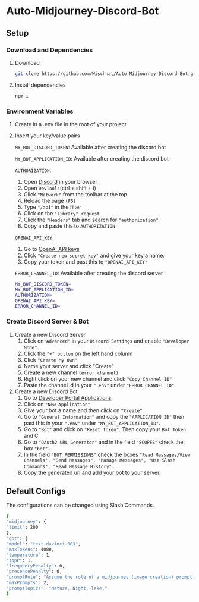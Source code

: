 # Auto-Midjourney-Discord-Bot

## Setup

### Download and Dependencies

1. Download

   ```sh
   git clone https://github.com/Wischnat/Auto-Midjourney-Discord-Bot.git
   ```

2. Install dependencies
   ```sh
   npm i
   ```

### Environment Variables

1. Create in a .env file in the root of your project
2. Insert your key/value pairs

   `MY_BOT_DISCORD_TOKEN`: Available after creating the discord bot

   `MY_BOT_APPLICATION_ID`: Available after creating the discord bot

   `AUTHORIZATION`:

   1. Open [Discord](https://discord.com/channels/@me) in your browser  
   2. Open `DevTools`(ctrl + shift + i)
   3. Click `"Network"` from the toolbar at the top
   4. Reload the page `(F5)`
   5. Type `"/api"` in the filter
   6. Click on the `"library" request`
   7. Click the `"Headers"` tab and search for `"authorization"`
   8. Copy and paste this to `AUTHORIZATION`
   
   `OPENAI_API_KEY`:

   1. Go to [OpenAI API keys](https://platform.openai.com/account/api-keys)
   2. Click `"Create new secret key"` and give your key a name.
   3. Copy your token and past this to `"OPENAI_API_KEY"`

   `ERROR_CHANNEL_ID`:
   Available after creating the discord server

   ```sh
   MY_BOT_DISCORD_TOKEN=
   MY_BOT_APPLICATION_ID=
   AUTHORIZATION=
   OPENAI_API_KEY=
   ERROR_CHANNEL_ID=
   ```

### Create Discord Server & Bot

1. Create a new Discord Server
   1. Click on`"Advanced"` in your `Discord Settings` and enable `"Developer Mode"`.
   2. Click the `"+" button` on the left hand column
   3. Click `"Create My Own"`
   4. Name your server and click "Create"
   5. Create a new channel `(error channel)`
   6. Right click on your new channel and click `"Copy Channel ID"`
   7. Paste the channel id in your `".env"` under `"ERROR_CHANNEL_ID"`.
2. Create a new Discord Bot
   1. Go to [Developer Portal Applications](https://discord.com/developers/applications)
   2. Click on `"New Application"`
   3. Give your bot a name and then click on `“Create”`.
   4. Go to `"General Information"` and copy the `"APPLICATION ID"` then past this in your `".env"` under `"MY_BOT_APPLICATION_ID"`.
   5. Go to `"Bot"` and click on `"Reset Token"`. Then
      copy your `Bot Token` and C
   6. Go to `"OAuth2 URL Generator"` and in the field `"SCOPES"` check the box `"bot"`.
   7. In the field `"BOT PERMISSIONS"` check the boxes `"Read Messages/View Channels", "Send Messages", "Manage Messages", "Use Slash Commands", "Read Message History"`.
   8. Copy the generated url and add your bot to your server.

## Default Configs

   The configurations can be changed using Slash Commands.
   ```sh
   {
   "midjourney": {
   "limit": 200
   },
   "gpt": {
   "model": "text-davinci-003",
   "maxTokens": 4000,
   "temperature": 1,
   "topP": 1,
   "frequencyPenalty": 0,
   "presencePenalty": 0,
   "promptRole": "Assume the role of a midjourney (image creation) prompt creator.",
   "maxPrompts": 2,
   "promptTopics": "Nature, Night, lake,"
   }
   ```